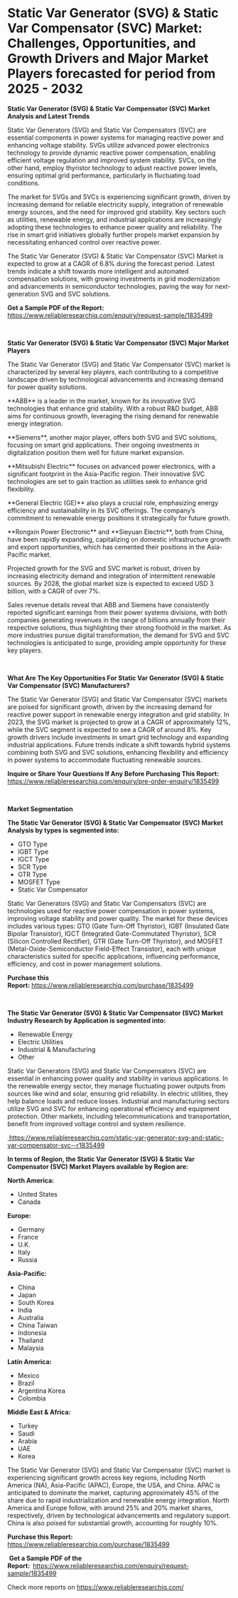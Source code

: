 <p><h1>Static Var Generator (SVG) & Static Var Compensator (SVC) Market: Challenges, Opportunities, and Growth Drivers and Major Market Players forecasted for period from 2025 - 2032</h1></p><p><strong>Static Var Generator (SVG) & Static Var Compensator (SVC) Market Analysis and Latest Trends</strong></p>
<p><p>Static Var Generators (SVG) and Static Var Compensators (SVC) are essential components in power systems for managing reactive power and enhancing voltage stability. SVGs utilize advanced power electronics technology to provide dynamic reactive power compensation, enabling efficient voltage regulation and improved system stability. SVCs, on the other hand, employ thyristor technology to adjust reactive power levels, ensuring optimal grid performance, particularly in fluctuating load conditions.</p><p>The market for SVGs and SVCs is experiencing significant growth, driven by increasing demand for reliable electricity supply, integration of renewable energy sources, and the need for improved grid stability. Key sectors such as utilities, renewable energy, and industrial applications are increasingly adopting these technologies to enhance power quality and reliability. The rise in smart grid initiatives globally further propels market expansion by necessitating enhanced control over reactive power.</p><p>The Static Var Generator (SVG) & Static Var Compensator (SVC) Market is expected to grow at a CAGR of 6.8% during the forecast period. Latest trends indicate a shift towards more intelligent and automated compensation solutions, with growing investments in grid modernization and advancements in semiconductor technologies, paving the way for next-generation SVG and SVC solutions.</p></p>
<p><strong>Get a Sample PDF of the Report:&nbsp;</strong> <a href="https://www.reliableresearchiq.com/enquiry/request-sample/1835499?utm_campaign=2310&utm_medium=2&utm_source=Github&utm_content=ia&utm_term=26032025&utm_id=static-var-generator-svg-static-var-compensator-svc">https://www.reliableresearchiq.com/enquiry/request-sample/1835499</a></p>
<p>&nbsp;</p>
<p><strong>Static Var Generator (SVG) & Static Var Compensator (SVC) Major Market Players</strong></p>
<p><p>The Static Var Generator (SVG) and Static Var Compensator (SVC) market is characterized by several key players, each contributing to a competitive landscape driven by technological advancements and increasing demand for power quality solutions.</p><p>**ABB** is a leader in the market, known for its innovative SVG technologies that enhance grid stability. With a robust R&D budget, ABB aims for continuous growth, leveraging the rising demand for renewable energy integration.</p><p>**Siemens**, another major player, offers both SVG and SVC solutions, focusing on smart grid applications. Their ongoing investments in digitalization position them well for future market expansion.</p><p>**Mitsubishi Electric** focuses on advanced power electronics, with a significant footprint in the Asia-Pacific region. Their innovative SVC technologies are set to gain traction as utilities seek to enhance grid flexibility.</p><p>**General Electric (GE)** also plays a crucial role, emphasizing energy efficiency and sustainability in its SVC offerings. The company’s commitment to renewable energy positions it strategically for future growth.</p><p>**Rongxin Power Electronic** and **Sieyuan Electric**, both from China, have been rapidly expanding, capitalizing on domestic infrastructure growth and export opportunities, which has cemented their positions in the Asia-Pacific market.</p><p>Projected growth for the SVG and SVC market is robust, driven by increasing electricity demand and integration of intermittent renewable sources. By 2028, the global market size is expected to exceed USD 3 billion, with a CAGR of over 7%.</p><p>Sales revenue details reveal that ABB and Siemens have consistently reported significant earnings from their power systems divisions, with both companies generating revenues in the range of billions annually from their respective solutions, thus highlighting their strong foothold in the market. As more industries pursue digital transformation, the demand for SVG and SVC technologies is anticipated to surge, providing ample opportunity for these key players.</p></p>
<p>&nbsp;</p>
<p><strong>What Are The Key Opportunities For Static Var Generator (SVG) & Static Var Compensator (SVC) Manufacturers?</strong></p>
<p><p>The Static Var Generator (SVG) and Static Var Compensator (SVC) markets are poised for significant growth, driven by the increasing demand for reactive power support in renewable energy integration and grid stability. In 2023, the SVG market is projected to grow at a CAGR of approximately 12%, while the SVC segment is expected to see a CAGR of around 8%. Key growth drivers include investments in smart grid technology and expanding industrial applications. Future trends indicate a shift towards hybrid systems combining both SVG and SVC solutions, enhancing flexibility and efficiency in power systems to accommodate fluctuating renewable sources.</p></p>
<p><strong>Inquire or Share Your Questions If Any Before Purchasing This Report:</strong> <a href="https://www.reliableresearchiq.com/enquiry/pre-order-enquiry/1835499?utm_campaign=2310&utm_medium=2&utm_source=Github&utm_content=ia&utm_term=26032025&utm_id=static-var-generator-svg-static-var-compensator-svc">https://www.reliableresearchiq.com/enquiry/pre-order-enquiry/1835499</a></p>
<p>&nbsp;</p>
<p><strong>Market Segmentation</strong></p>
<p><strong>The Static Var Generator (SVG) & Static Var Compensator (SVC) Market Analysis by types is segmented into:</strong></p>
<p><ul><li>GTO Type</li><li>IGBT Type</li><li>IGCT Type</li><li>SCR Type</li><li>GTR Type</li><li>MOSFET Type</li><li>Static Var Compensator</li></ul></p>
<p><p>Static Var Generators (SVG) and Static Var Compensators (SVC) are technologies used for reactive power compensation in power systems, improving voltage stability and power quality. The market for these devices includes various types: GTO (Gate Turn-Off Thyristor), IGBT (Insulated Gate Bipolar Transistor), IGCT (Integrated Gate-Commutated Thyristor), SCR (Silicon Controlled Rectifier), GTR (Gate Turn-Off Thyristor), and MOSFET (Metal-Oxide-Semiconductor Field-Effect Transistor), each with unique characteristics suited for specific applications, influencing performance, efficiency, and cost in power management solutions.</p></p>
<p><strong>Purchase this Report:&nbsp;</strong><a href="https://www.reliableresearchiq.com/purchase/1835499?utm_campaign=2310&utm_medium=2&utm_source=Github&utm_content=ia&utm_term=26032025&utm_id=static-var-generator-svg-static-var-compensator-svc">https://www.reliableresearchiq.com/purchase/1835499</a></p>
<p>&nbsp;</p>
<p><strong>The Static Var Generator (SVG) & Static Var Compensator (SVC) Market Industry Research by Application is segmented into:</strong></p>
<p><ul><li>Renewable Energy</li><li>Electric Utilities</li><li>Industrial & Manufacturing</li><li>Other</li></ul></p>
<p><p>Static Var Generators (SVG) and Static Var Compensators (SVC) are essential in enhancing power quality and stability in various applications. In the renewable energy sector, they manage fluctuating power outputs from sources like wind and solar, ensuring grid reliability. In electric utilities, they help balance loads and reduce losses. Industrial and manufacturing sectors utilize SVG and SVC for enhancing operational efficiency and equipment protection. Other markets, including telecommunications and transportation, benefit from improved voltage control and system resilience.</p></p>
<p><a href="https://www.reliableresearchiq.com/static-var-generator-svg-and-static-var-compensator-svc--r1835499?utm_campaign=2310&utm_medium=2&utm_source=Github&utm_content=ia&utm_term=26032025&utm_id=static-var-generator-svg-static-var-compensator-svc">&nbsp;https://www.reliableresearchiq.com/static-var-generator-svg-and-static-var-compensator-svc--r1835499</a></p>
<p><strong>In terms of Region, the Static Var Generator (SVG) & Static Var Compensator (SVC) Market Players available by Region are:</strong></p>
<p>
    <p> <strong> North America: </strong>
        <ul>
            <li>United States</li>
            <li>Canada</li>
        </ul>
        </p> 
    <p> <strong> Europe: </strong>
        <ul>
            <li>Germany</li>
            <li>France</li>
            <li>U.K.</li>
            <li>Italy</li>
            <li>Russia</li>
        </ul>
        </p> 
    <p> <strong> Asia-Pacific: </strong>
        <ul>
            <li>China</li>
            <li>Japan</li>
            <li>South Korea</li>
            <li>India</li>
            <li>Australia</li>
            <li>China Taiwan</li>
            <li>Indonesia</li>
            <li>Thailand</li>
            <li>Malaysia</li>
        </ul>
        </p> 
    <p> <strong> Latin America: </strong>
        <ul>
            <li>Mexico</li>
            <li>Brazil</li>
            <li>Argentina Korea</li>
            <li>Colombia</li>
        </ul>
        </p> 
    <p> <strong> Middle East & Africa: </strong>
        <ul>
            <li>Turkey</li>
            <li>Saudi</li>
            <li>Arabia</li>
            <li>UAE</li>
            <li>Korea</li>
        </ul>
    </p>
    </p>
<p><p>The Static Var Generator (SVG) and Static Var Compensator (SVC) market is experiencing significant growth across key regions, including North America (NA), Asia-Pacific (APAC), Europe, the USA, and China. APAC is anticipated to dominate the market, capturing approximately 45% of the share due to rapid industrialization and renewable energy integration. North America and Europe follow, with around 25% and 20% market shares, respectively, driven by technological advancements and regulatory support. China is also poised for substantial growth, accounting for roughly 10%.</p></p>
<p><strong>Purchase this Report: </strong><a href="https://www.reliableresearchiq.com/purchase/1835499?utm_campaign=2310&utm_medium=2&utm_source=Github&utm_content=ia&utm_term=26032025&utm_id=static-var-generator-svg-static-var-compensator-svc">https://www.reliableresearchiq.com/purchase/1835499</a></p>
<p>&nbsp;<strong>Get a Sample PDF of the Report:&nbsp;&nbsp;</strong><a href="https://www.reliableresearchiq.com/enquiry/request-sample/1835499?utm_campaign=2310&utm_medium=2&utm_source=Github&utm_content=ia&utm_term=26032025&utm_id=static-var-generator-svg-static-var-compensator-svc">https://www.reliableresearchiq.com/enquiry/request-sample/1835499</a></p>
<p><strong></strong></p>
<p>Check more reports on <a href="https://www.reliableresearchiq.com/?utm_campaign=2310&utm_medium=2&utm_source=Github&utm_content=ia&utm_term=26032025&utm_id=static-var-generator-svg-static-var-compensator-svc">https://www.reliableresearchiq.com/</a></p>